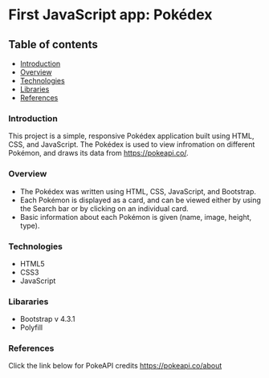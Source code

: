 # First JavaScript app: Pokédex 
## Table of contents 
-   [Introduction](#introduction)
-   [Overview](#overview)
-   [Technologies](#technologies)
-   [Libraries](#libararies)
-   [References](#references)    



### Introduction 

This project is a simple, responsive Pokédex application built using HTML, CSS, and JavaScript. The Pokédex is used to view infromation on different Pokémon, and draws its data from https://pokeapi.co/. 



### Overview 

+ The Pokédex was written using HTML, CSS, JavaScript, and Bootstrap. 
+ Each Pokémon is displayed as a card, and can be viewed either by using the Search bar or by clicking on an individual card.
+ Basic information about each Pokémon is given (name, image, height, type). 


### Technologies 
+ HTML5
+ CSS3
+ JavaScript


### Libararies 
+ Bootstrap v 4.3.1
+ Polyfill 


### References 

Click the link below for PokeAPI credits
https://pokeapi.co/about


